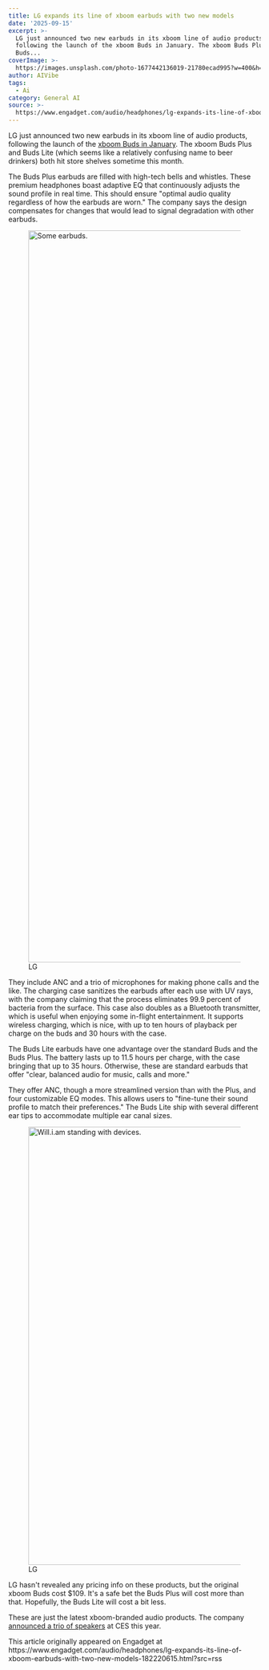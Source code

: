 ```yaml
---
title: LG expands its line of xboom earbuds with two new models
date: '2025-09-15'
excerpt: >-
  LG just announced two new earbuds in its xboom line of audio products,
  following the launch of the xboom Buds in January. The xboom Buds Plus and
  Buds...
coverImage: >-
  https://images.unsplash.com/photo-1677442136019-21780ecad995?w=400&h=200&fit=crop&auto=format
author: AIVibe
tags:
  - Ai
category: General AI
source: >-
  https://www.engadget.com/audio/headphones/lg-expands-its-line-of-xboom-earbuds-with-two-new-models-182220615.html?src=rss
---
```

<p>LG just announced two new earbuds in its xboom line of audio products, following the launch of the <a data-i13n="elm:affiliate_link;sellerN:LG Electronics;elmt:;cpos:1;pos:1" href="https://shopping.yahoo.com/rdlw?merchantId=472a467b-5d76-4e49-b1e8-d1e77258dd8e&amp;siteId=us-engadget&amp;pageId=1p-autolink&amp;contentUuid=463cb5c4-5635-4ed8-a269-ec75907081fc&amp;featureId=text-link&amp;merchantName=LG+Electronics&amp;linkText=xboom+Buds+in+January&amp;custData=eyJzb3VyY2VOYW1lIjoiV2ViLURlc2t0b3AtVmVyaXpvbiIsImxhbmRpbmdVcmwiOiJodHRwczovL3d3dy5sZy5jb20vdXMvd2lyZWxlc3MtaGVhZHBob25lcy9sZy14Ym9vbS1idWRzLXdoaXRlLWVhcmJ1ZHMiLCJjb250ZW50VXVpZCI6IjQ2M2NiNWM0LTU2MzUtNGVkOC1hMjY5LWVjNzU5MDcwODFmYyIsIm9yaWdpbmFsVXJsIjoiaHR0cHM6Ly93d3cubGcuY29tL3VzL3dpcmVsZXNzLWhlYWRwaG9uZXMvbGcteGJvb20tYnVkcy13aGl0ZS1lYXJidWRzIn0&amp;signature=AQAAAQcwTGU5M_RpXqzEsSv_AzPCJAipnBMDJJdy7bN7j9N4&amp;gcReferrer=https%3A%2F%2Fwww.lg.com%2Fus%2Fwireless-headphones%2Flg-xboom-buds-white-earbuds" class="rapid-with-clickid" data-original-link="https://www.lg.com/us/wireless-headphones/lg-xboom-buds-white-earbuds">xboom Buds in January</a>. The xboom Buds Plus and Buds Lite (which seems like a relatively confusing name to beer drinkers) both hit store shelves sometime this month.</p>
<p>The Buds Plus earbuds are filled with high-tech bells and whistles. These premium headphones boast adaptive EQ that continuously adjusts the sound profile in real time. This should ensure &quot;optimal audio quality regardless of how the earbuds are worn.&quot; The company says the design compensates for changes that would lead to signal degradation with other earbuds.</p>
<span id="end-legacy-contents"></span><figure><img src="https://s.yimg.com/os/creatr-uploaded-images/2025-09/d3eeb0c0-925b-11f0-bdbb-818686443fbf" data-crop-orig-src="https://s.yimg.com/os/creatr-uploaded-images/2025-09/d3eeb0c0-925b-11f0-bdbb-818686443fbf" style="height:1460px;width:2200px;" alt="Some earbuds." data-uuid="83748e47-2870-3a81-869e-f922d8d0ac46"><figcaption></figcaption><div class="photo-credit">LG</div></figure>
<p>They include ANC and a trio of microphones for making phone calls and the like. The charging case sanitizes the earbuds after each use with UV rays, with the company claiming that the process eliminates 99.9 percent of bacteria from the surface. This case also doubles as a Bluetooth transmitter, which is useful when enjoying some in-flight entertainment. It supports wireless charging, which is nice, with up to ten hours of playback per charge on the buds and 30 hours with the case.</p>
<p>The Buds Lite earbuds have one advantage over the standard Buds and the Buds Plus. The battery lasts up to 11.5 hours per charge, with the case bringing that up to 35 hours. Otherwise, these are standard earbuds that offer &quot;clear, balanced audio for music, calls and more.&quot;</p>
<p>They offer ANC, though a more streamlined version than with the Plus, and four customizable EQ modes. This allows users to &quot;fine-tune their sound profile to match their preferences.&quot; The Buds Lite ship with several different ear tips to accommodate multiple ear canal sizes.</p>
<figure><img src="https://s.yimg.com/os/creatr-uploaded-images/2025-09/08e02840-925c-11f0-93ff-744e781d1f1c" data-crop-orig-src="https://s.yimg.com/os/creatr-uploaded-images/2025-09/08e02840-925c-11f0-93ff-744e781d1f1c" style="height:874px;width:1561px;" alt="Will.i.am standing with devices." data-uuid="a0f119d6-ca83-35d9-bcac-1fd58dfb2307"><figcaption></figcaption><div class="photo-credit">LG</div></figure>
<p>LG hasn&#39;t revealed any pricing info on these products, but the original xboom Buds cost $109. It&#39;s a safe bet the Buds Plus will cost more than that. Hopefully, the Buds Lite will cost a bit less.</p>
<p>These are just the latest xboom-branded audio products. The company <a data-i13n="cpos:2;pos:1" href="https://www.engadget.com/audio/speakers/lg-xboom-speakers-hands-on-built-with-the-help-of-william-and-a-dash-of-ai-170030904.html">announced a trio of speakers</a> at CES this year.</p>This article originally appeared on Engadget at https://www.engadget.com/audio/headphones/lg-expands-its-line-of-xboom-earbuds-with-two-new-models-182220615.html?src=rss
